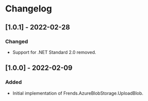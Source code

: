 # Changelog

## [1.0.1] - 2022-02-28
### Changed
- Support for .NET Standard 2.0 removed.

## [1.0.0] - 2022-02-09
### Added
- Initial implementation of Frends.AzureBlobStorage.UploadBlob.
